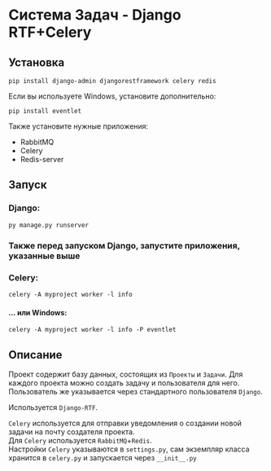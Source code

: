 # Система Задач - Django RTF+Celery

## Установка

```console
pip install django-admin djangorestframework celery redis
```

Если вы используете Windows, установите дополнительно:
```console
pip install eventlet
```

Также установите нужные приложения:
* RabbitMQ
* Celery
* Redis-server

## Запуск

### Django:
```console
py manage.py runserver
```

### Также перед запуском Django, запустите приложения, указанные выше

### Celery:
```console
celery -A myproject worker -l info
```

#### ... или Windows:
```console
celery -A myproject worker -l info -P eventlet
```

## Описание

Проект содержит базу данных, состоящих из `Проекты` и `Задачи`. Для каждого проекта можно создать задачу и пользователя для него.\
Пользователь же указывается через стандартного пользователя `Django`.

Используется `Django-RTF`.

`Celery` используется для отправки уведомления о создании новой задачи на почту создателя проекта.\
Для `Celery` используется `RabbitMQ`+`Redis`.\
Настройки `Celery` указываются в `settings.py`, сам экземпляр класса хранится в `celery.py` и запускается через `__init__.py`
